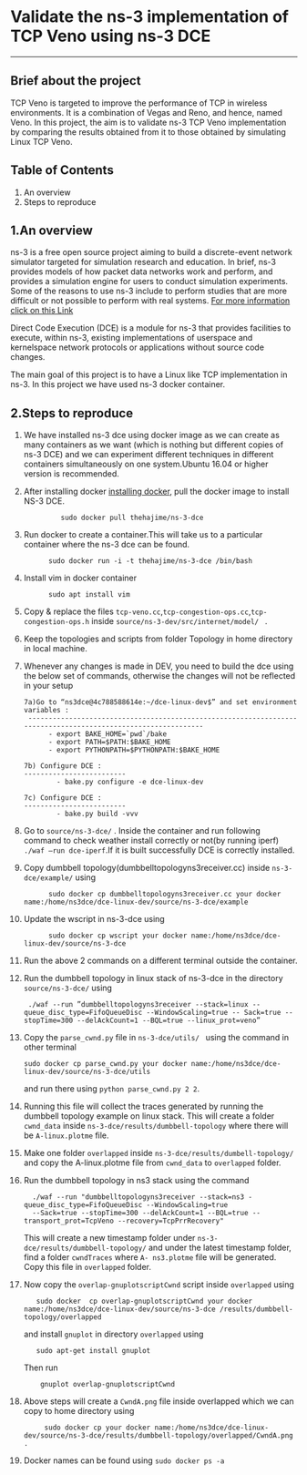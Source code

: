 #  Validate the ns-3 implementation of TCP Veno using ns-3 DCE
--------------------

Brief about the project
------------------------
TCP Veno is  targeted to improve the performance of TCP in wireless
environments. It is a combination of Vegas and Reno, and hence, named Veno. In this
project, the aim is to validate ns-3 TCP Veno implementation by comparing the results
obtained from it to those obtained by simulating Linux TCP Veno.

Table of Contents
---------------------
1. An overview
2. Steps to reproduce

1.An overview
----------------
ns-3 is a free open source project aiming to build a discrete-event
network simulator targeted for simulation research and education.
In brief, ns-3 provides models of how packet data networks work and perform, 
and provides a simulation engine for users to conduct simulation experiments. 
Some of the reasons to use ns-3 include to perform studies that are more difficult 
or not possible to perform with real systems.
[For more information click on this Link](http://www.nsnam.org)

Direct Code Execution (DCE) is a module for ns-3 that provides facilities to execute,
within ns-3, existing implementations of userspace and kernelspace network protocols or 
applications without source code changes.

The main goal of this project is to have a Linux like TCP implementation in ns-3.
In this project we have used ns-3 docker container.

               
 2.Steps to reproduce
 -------------------------------------------------------------
1. We have installed ns-3 dce using docker image as we can create as many containers as we want (which is nothing but different copies of ns-3 DCE) and we can experiment different techniques in different containers simultaneously on one system.Ubuntu 16.04 or higher version is recommended.

2. After installing docker [installing docker](https://docs.docker.com/engine/install/ubuntu/), pull the docker image to install NS-3 DCE.

                sudo docker pull thehajime/ns-3-dce

3. Run docker to create a container.This will take us to a particular container where the ns-3 dce can be found.

             sudo docker run -i -t thehajime/ns-3-dce /bin/bash

4. Install vim in docker container 

             sudo apt install vim

5. Copy & replace the files  `tcp-veno.cc`,`tcp-congestion-ops.cc`,`tcp-congestion-ops.h` inside `source/ns-3-dev/src/internet/model/ ` .

6. Keep the topologies and scripts from folder Topology in home directory in local machine.

7. Whenever any changes is made in DEV, you need to build the dce using the below set of commands, otherwise the changes will not be reflected in your setup
       
       7a)Go to “ns3dce@4c788588614e:~/dce-linux-dev$” and set environment variables :
        --------------------------------------------------------------------------------------------------------------
             - export BAKE_HOME=`pwd`/bake
             - export PATH=$PATH:$BAKE_HOME
             - export PYTHONPATH=$PYTHONPATH:$BAKE_HOME
       
       7b) Configure DCE :
       -------------------------
               - bake.py configure -e dce-linux-dev
       
       7c) Configure DCE :
       -------------------------   
               - bake.py build -vvv

8. Go to `source/ns-3-dce/`  . Inside the container and run following command to check weather install correctly or not(by running iperf)` ./waf –run dce-iperf`.If it is built successfully DCE is correctly installed.
9. Copy dumbbell topology(dumbbelltopologyns3receiver.cc) inside `ns-3-dce/example/`   using

             sudo docker cp dumbbelltopologyns3receiver.cc your docker name:/home/ns3dce/dce-linux-dev/source/ns-3-dce/example

10. Update the wscript in ns-3-dce using 

              sudo docker cp wscript your docker name:/home/ns3dce/dce-linux-dev/source/ns-3-dce

11. Run the above 2 commands on a different terminal outside the container.

12. Run the dumbbell topology in linux stack of ns-3-dce in the directory `source/ns-3-dce/`   using
 
         ./waf --run ”dumbbelltopologyns3receiver --stack=linux --queue_disc_type=FifoQueueDisc --WindowScaling=true -- Sack=true --stopTime=300 --delAckCount=1 --BQL=true --linux_prot=veno” 

11. Copy the `parse_cwnd.py` file in `ns-3-dce/utils/ ` using the  command in other terminal

        sudo docker cp parse_cwnd.py your docker name:/home/ns3dce/dce-linux-dev/source/ns-3-dce/utils 

       and run there using   `python parse_cwnd.py 2 2`.

12. Running this file will collect the traces generated by running the dumbbell topology example on linux stack. This will create a   folder `cwnd_data` inside `ns-3-dce/results/dumbbell-topology`  where there will be  `A-linux.plotme` file.
 
13. Make one folder `overlapped` inside `ns-3-dce/results/dumbell-topology/` and copy the  A-linux.plotme file from `cwnd_data` to `overlapped` folder.
 
14. Run the dumbbell topology in ns3 stack using the command

          ./waf --run "dumbbelltopologyns3receiver --stack=ns3 -queue_disc_type=FifoQueueDisc --WindowScaling=true 
          --Sack=true --stopTime=300 --delAckCount=1 --BQL=true --transport_prot=TcpVeno --recovery=TcpPrrRecovery"
          
           
     This will create a new timestamp folder under `ns-3-dce/results/dumbbell-topology/` and under  the latest timestamp folder, find a folder `cwndTraces` where `A- ns3.plotme` file will be generated. Copy this file in `overlapped` folder.
          
15. Now copy the `overlap-gnuplotscriptCwnd` script inside `overlapped` using 

           sudo docker  cp overlap-gnuplotscriptCwnd your docker name:/home/ns3dce/dce-linux-dev/source/ns-3-dce /results/dumbbell-topology/overlapped 
        
       and install `gnuplot` in directory `overlapped` using 

           sudo apt-get install gnuplot
           
       Then run
 
            gnuplot overlap-gnuplotscriptCwnd
 
16. Above steps will create a `CwndA.png` file inside overlapped which we can copy to home directory using 

             sudo docker cp your docker name:/home/ns3dce/dce-linux-dev/source/ns-3-dce/results/dumbbell-topology/overlapped/CwndA.png .
             
 17. Docker names can be found using `sudo docker ps -a`
         
               
               

